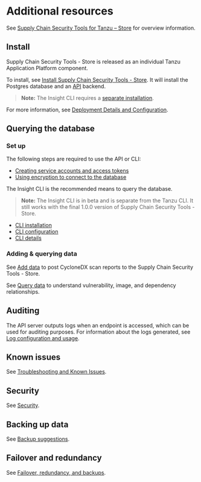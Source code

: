 # Additional resources

See [Supply Chain Security Tools for Tanzu – Store](overview.md) for overview information.

## <a id='install'></a>Install

Supply Chain Security Tools - Store is released as an individual Tanzu Application Platform component.

To install, see [Install Supply Chain Security Tools - Store](../install-components.md#install-scst-store).  It will install the Postgres database and an [API](api.md) backend.

> **Note:** The Insight CLI requires a [separate installation](cli_installation.md).

For more information, see [Deployment Details and Configuration](deployment_details.md).

## <a id='query-data'></a>Querying the database

### <a id='required-set-up'></a>Set up

The following steps are required to use the API or CLI:

* [Creating service accounts and access tokens](create_service_account_access_token.md)
* [Using encryption to connect to the database](using_encryption_and_connection.md)

The Insight CLI is the recommended means to query the database.

> **Note:** The Insight CLI is in beta and is separate from the Tanzu CLI. It still works with the final 1.0.0 version of Supply Chain Security Tools - Store.

* [CLI installation](cli_installation.md)
* [CLI configuration](cli_configuration.md)
* [CLI details](cli_docs/insight.md)

### <a id='addquery-data'></a>Adding & querying data

See [Add data](add_data.md) to post CycloneDX scan reports to the Supply Chain Security Tools - Store.

See [Query data](query_data.md) to understand vulnerability, image, and dependency relationships.

## <a id='audit'></a>Auditing

The API server outputs logs when an endpoint is accessed, which can be used for auditing purposes. For information about the logs generated, see [Log configuration and usage](logs.md).

## <a id='known-issues'></a>Known issues

See [Troubleshooting and Known Issues](known_issues.md).

## <a id='security'></a>Security

See [Security](security.md).

## <a id='backup'></a>Backing up data

See [Backup suggestions](backups.md).

## <a id='fail-red'></a>Failover and redundancy

See [Failover, redundancy, and backups](failover.md).
